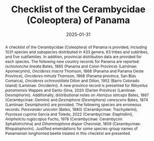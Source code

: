 ---
title: 'Checklist of the Cerambycidae (Coleoptera) of Panama'
date: '2025-01-31'
doi: ''
journal: Insecta Mundi
issue: '1100'
pagination: '1–46'
zoobank: 'urn:lsid:zoobank.org:pub:0AAB2848-1A86-492C-8433-C0A916F2BBE3'

authors:
  - first_name: 'Alfredo'
    last_name: 'Lanuza-Garay'
    affiliation: 'Museo de Invertebrados Graham Bell Fairchild, Universidad de Panamá, Manuel Espinosa Batista Avenue, Panama City, Panama'
    email: 'alfredo.lanusa@up.ac.pa'
    orcid: 'https://orcid.org/0000-0003-0480-5490'

  - first_name: 'Miguel A.'
    last_name: 'Monné'
    affiliation: 'Museu Nacional, Universidade Federal do Rio de Janeiro, Quinta da Boa Vista, 20940-040, Rio de Janeiro, RJ, Brazil'
    orcid: 'https://orcid.org/0000-0001-8825-3122'

download: 'https://drive.google.com/file/d/156HVSd9k4KKxejufaTHpgzC1rhiOdyaE/view?usp=sharing'

supplementary: ''

keywords:
  - Central America
  - Neotropical
  - taxonomy
 
categories:
  - Coleoptera
  - Cerambycidae
  
references:
  - authors: Audureau A.
    year: 2021
    title: 'Description d’un nouveau genre et de deux nouvelles espèces d’Elaphidiini Thomson, 1864 d’Amérique Centrale (Coleoptera, Cerambycidae, Cerambycinae). Revista Nicaraguense de Entomologia 248'
    pages: 3–13
    doi: 
    url: 
    access: 

  - authors: Bates HW.
    year: 1879-1885
    title: 'Insecta. Coleoptera. Longicornia. Biologia Centrali-Americana V'
    pages: 1–436
    doi: 
    url: 
    access: 

  - authors: Bezark LG.
    year: 2024
    title: 'A Photographic Catalog of the Cerambycidae of the World. New World Cerambycidae Catalog.'
    pages: 8
    doi: 
    url: http://bezbycids.com/byciddb/wdefault.asp?w=n
    access: (Last Accessed 8 Aug 2024.)

  - authors: Bezark LG, Santos-Silva A.
    year: 2023
    title: 'New species, synonymies and transfers in Neotropical Lamiinae (Coleoptera: Cerambycidae). Insecta Mundi 0993'
    pages: 1–26
    doi: 
    url: 
    access: 

  - authors: Bezark LG, Santos-Silva A, Nascimento FE.
    year: 2018
    title: 'A synopsis of the genus <i>Dorcasta </i>Pascoe, 1858 (Coleoptera, Cerambycidae, Lamiinae, Apomecynini. Zootaxa 4399(1)'
    pages: 49–68
    doi: 
    url: 
    access: 

  - authors: Bezark LG, Tyson WH.
    year: 2020
    title: 'New and interesting records for Neotropical Cerambycidae primarily from Paraguay. Les Cahiers Magellanes (NS) 37'
    pages: 3–37
    doi: 
    url: 
    access: 

  - authors: Bezark LG, Tyson WH, Schiff NM.
    year: 2013
    title: 'New species of Cerambycidae from Panama, with new distribution records (Coleoptera: Cerambycidae). Zootaxa 3068(4)'
    pages: 273–277
    doi: https://doi.org/10.11646/zootaxa.3608.4.5
    url: 
    access: 

  - authors: Blackwelder RE.
    year: 1946
    title: 'Checklist of the coleopterous insects of Mexico, Central America, the West Indies, and South America, pt. 4. Bulletin of the United States National Museum 185(4)'
    pages: i–iii, 551–763
    doi: 
    url: 
    access: 

  - authors: Botero JP.
    year: 2018
    title: 'La familia Cerambycidae (Coleoptera: Chrysomeloidea) en Colombia. p. 153–169. In: Deloya C, Gasca Alvarez HJ (eds.). Escarabajos del Neotrópico (Insecta: Coleoptera). S y G Editores; Mexico City'
    pages: 229 p
    doi: 
    url: 
    access: 

  - authors: Bouchard P, Bousquet Y, Davies AE, Alonso-Zarazaga MA, Lawrence JF, Lyal CHC, Newton AF, Reid CAM, Schmitt M, Slipinski SA, Smith ABT.
    year: 2011
    title: 'Family-group names in Coleoptera (Insecta). Zookeys 88'
    pages: 1–972
    doi: 
    url: 
    access: 

  - authors: Chemsak JA, Linsley EG.
    year: 1982
    title: 'The longhorned beetles. Checklist of the Cerambycidae and Disteniidae of North America, Central America, and the West Indies. Plexus Publ. Inc.; Medford, NJ'
    pages: 138 p
    doi: 
    url: 
    access: 

  - authors: Dillon LS.
    year: 1957
    title: 'Revision of the Neotropical Acanthocinini (Coleoptera: Cerambycidae) II. The genus <i>Lagocheirus</i>. Bulletin of the British Museum (Natural History) 6(6)'
    pages: 137–166
    doi: 
    url: 
    access: 

  - authors: Dillon LS, Dillon ES.
    year: 1952
    title: 'The tribe Onciderini. Supplementary notes. Annals of the Entomological Society of America, Columbus 45'
    pages: 59–79
    doi: 
    url: 
    access: 

  - authors: Eya BK.
    year: 2015
    title: 'Revision of the Genus <i>Crioprosopus </i>Audinet-Serville, and description of three new genera of Trachyderini (Coleoptera: Cerambycidae: Cerambycinae). Zootaxa 3914(4)'
    pages: 351–405
    doi: 
    url: 
    access: 

  - authors: Eya BK, Tyson WH.
    year: 2011
    title: 'A new species of <i>Callona </i>Waterhouse (Coleoptera: Cerambycidae) from Costa Rica and Panama. Zootaxa 2987'
    pages: 65–68
    doi: 
    url: 
    access: 

  - authors: Ferreira G, Mermudes JRM.
    year: 2024
    title: 'Two new species of <i>Dihammaphora </i>(Coleoptera, Cerambycidae, Rhopalophorini), with taxonomical and geographical notes for the genus. Neotropical Entomology 53(18)'
    pages: 1–11
    doi: 
    url: 
    access: 

  - authors: Galileo MHM, Martins UR.
    year: 1997
    title: 'Sobre o genero <i>Oedudes </i>Thomson, 1868 (Coleoptera, Cerambycidae, Lamiinae, Hemilophini). Papéis Avulsos de Zoologia 40 (8)'
    pages: 137–146
    doi: 
    url: 
    access: 

  - authors: Galileo MHM, Martins UR.
    year: 1999
    title: 'O gênero <i>Adesmus </i>(Coleoptera: Cerambycidae: Lamiinae). Iheringia (Série Zoologia) 86'
    pages: 77–116
    doi: 
    url: 
    access: 

  - authors: Galileo MHM, Martins UR.
    year: 2004
    title: 'Novos táxons em Hemilophini (Coleoptera, Cerambycidae) com única carena elitral. Iheringia (Série Zoologia) 94(4)'
    pages: 381–388
    doi: 
    url: 
    access: 

  - authors: Galileo MHM, Martins UR.
    year: 2005
    title: 'Novos táxons de Hemilophini (Coleoptera, Cerambycidae, Lamiinae) Novos táxons de Hemilophini (Coleoptera, Cerambycidae, Lamiinae) sem carenas nos élitros da Região Neotropical. Revista Brasileira de Entomologia 49(1)'
    pages: 63–68
    doi: 
    url: 
    access: 

  - authors: Galileo MHM, Santos-Silva A.
    year: 2016
    title: 'Notes on the differences between Fredlanea and Eulachnesia, and description of a new species (Coleoptera, Cerambycidae, Lamiinae, Hemilophini) Zootaxa 4097(4)'
    pages: 589–593
    doi: 
    url: 
    access: 

  - authors: Galileo MHM, Santos Silva A, Le Tirant S.
    year: 2015
    title: 'New species of Cerambycidae (Coleoptera) from South and Central America. Zookeys 530'
    pages: 101–110
    doi: 
    url: 
    access: 

  - authors: Giesbert EF.
    year: 1985
    title: 'Additional species in the genus <i>Strangalia </i>(Coleoptera: Cerambycidae) in Central America, with a revised key to males. The Pan-Pacific Entomologist 61(4)'
    pages: 273–287
    doi: 
    url: 
    access: 

  - authors: Halffter G.
    year: 1964
    title: 'La entomofauna americana, ideas acerca de su origen y distribución. Folia Entomologica Mexicana 6'
    pages: 1–108
    doi: 
    url: 
    access: 

  - authors: Heffern D, Botero JP, Santos-Silva A.
    year: 2019
    title: 'New species, new records, and new synonymy in Hemilophini (Coleoptera, Cerambycidae, Lamiinae). Zootaxa 4679 (3)'
    pages: 563–570
    doi: 
    url: 
    access: 

  - authors: Heffern D, Nascimento REL, Santos-Silva A.
    year: 2024
    title: 'Lamiinae (Coleoptera, Cerambycidae) from Panama: new species, new records, and new synonymy. Zootaxa 5448(2)'
    pages: 247–262
    doi: 
    url: 
    access: 

  - authors: Hovore FT.
    year: 1987
    title: 'A new genus and species of Cerambycidae from Costa Rica [Coleoptera]. Pan-Pacific Entomologist 63(2)'
    pages: 151–154
    doi: 
    url: 
    access: 

  - authors: Hovore FT.
    year: 1990
    title: 'Records and descriptions of Costa Rican Cerambycidae, part 1: the Turrialba Valley. Insecta Mundi 3(4)'
    pages: 249–260
    doi: 
    url: 
    access: 

  - authors: Lagos M, Barrios H.
    year: 2014
    title: 'Listado sinoptico de especies de Cerambycidae (Coleoptera) capturados en trampas malaise en la Isla de Barro Colorado, Panama. Scientia 24(1)'
    pages: 7–28
    doi: 
    url: 
    access: 

  - authors: Lameere AAL.
    year: 1919
    title: 'Famille Cerambycidae: subfam. Prioninae. Coleoptera. Genera Insectorum 172. L. Desmet-Verteneuil; Brussels, Belgium'
    pages: 189 p. + pls. 1–8
    doi: 
    url: 
    access: 

  - authors: Lanuza-Garay A.
    year: 2022
    title: 'A new species of <i>Confluentia </i>Santos-Silva, Galileo and McClarin (Cerambycidae: Lamiinae: Colobotheini) from Panamá. Faunitaxys 10(36)'
    pages: 1–3
    doi: 
    url: 
    access: 

  - authors: Lanuza-Garay A.
    year: 2023
    title: 'A new genus, new species and new country records of longhorned beetles (Cerambycidae, Lamiinae) from Panama. Faunitaxys 11(25)'
    pages: 1–5
    doi: 
    url: 
    access: 

  - authors: Lanuza-Garay A, Rivera M.
    year: 2023
    title: 'Description of a new species of <i>Sternacutus</i>, notes on <i>Pseudosparna iolandae </i>and <i>Trichotithonus curvatus</i>, new records and host plants in Acanthocinini (Coleoptera, Cerambycidae, Lamiinae) from Panama. Faunitaxys 11(67)'
    pages: 1–6
    doi: 
    url: 
    access: 

  - authors: Lanuza-Garay A, Rivera M.
    year: 2024
    title: 'Description of four new species of Lamiinae (Coleoptera: Cerambycidae) from Panama. Zootaxa 5492(3)'
    pages: 440–448
    doi: 
    url: 
    access: 

  - authors: Lanuza-Garay A, Santos Murgas A.
    year: 2018
    title: 'Escarabajos longicornios (Coleoptera: Cerambycidae y Disteniidae) del Parque Nacional Darién, Panamá. Insecta Mundi 0633'
    pages: 1–11
    doi: 
    url: 
    access: 

  - authors: Lin M, Löbl I.
    year: 2022
    title: 'On some grammatical errors in the nomenclature of longhorn beetles and on nomenclatural anarchy in the Catalogue of Life (Insecta, Coleoptera, Cerambycidae). Bionomina 26'
    pages: 34–44
    doi: 
    url: 
    access: 

  - authors: Lingafelter SW, Morris RF, Skillman FW, Santos-Silva A.
    year: 2021
    title: 'A new genus <i>Cicatrisphaerion</i>, new species, new records, and redescriptions of Neotropical Cerambycidae (Coleoptera). Insecta Mundi 0865'
    pages: 1–20
    doi: 
    url: 
    access: 

  - authors: Martins UR.
    year: 2009
    title: 'Cerambycidae sul-americanos (Coleoptera). Taxonomia Volume 10. Subfamília Cerambycinae. Tribo Ibidionini Subtribo Compsina, tribo Eligmodermini, Ideratini, Callichromatini. Sociedade Brasileira de Entomologia; São Paulo'
    pages:  373 p
    doi: 
    url: 
    access: 

  - authors: Martins UR, Galileo MHM.
    year: 1993
    title: 'Descrição de novos táxons com antenas de doze artículos, transferência de espécies de <i>Adesmus </i>Lepeletier and A.-Serville, 1825 e sinônimos (Coleoptera, Cerambycidae, Lamiinae, Hemilophini). Iheringia (Série Zoologia) 74'
    pages: 109–116
    doi: 
    url: 
    access: 

  - authors: Martins UR, Galileo MHM.
    year: 2007
    title: 'Novos táxons em Hemilophini (Coleoptera, Cerambycidae, Lamiinae). Revista Brasileira de Zoologia 24(4)'
    pages: 1145–1149
    doi: 
    url: 
    access: 

  - authors: Martins UR, Galileo MHM.
    year: 2014
    title: 'Hemilophini Thomson, 1868. Parte I. In: Martins UR (org.). Cerambycidae Sul-Americanos (Coleoptera). Taxonomia. Volume 13. Sociedade Brasileira de Entomologia; Curitiba, Brazil'
    pages: 232 p
    doi: 
    url: 
    access: 

  - authors: Monné MÁ.
    year: 2024a
    title: 'Catalogue of the Cerambycidae (Coleoptera) of the Neotropical Region. Part I. Subfamily Cerambycinae.'
    pages: 
    doi: 
    url: https://cerambycids.com/catalog/Monne_Jun2024_NeotropicalCat_part_I.pdf
    access: (Last accessed 24 June 2024.)

  - authors: Monné MÁ.
    year: 2024b
    title: 'Catalogue of the Cerambycidae (Coleoptera) of the Neotropical Region. Part II. Subfamily Lamiinae.'
    pages: 
    doi: 
    url: https://cerambycids.com/catalog/Monne_Jun2024_NeotropicalCat_part_II.pdf
    access: (Last accessed 24 June 2024.)

  - authors: Monné MÁ.
    year: 2024c
    title: 'Catalogue of the Cerambycidae (Coleoptera) of the Neotropical Region. Part III. Subfamilies Lepturinae, Necydalinae, Parandrinae, Prioninae, Spondylidinae, Anoplodermatinae and Families Oxypeltidae, Vesperidae and Disteniidae.'
    pages: 
    doi: 
    url: https://cerambycids.com/catalog/Monne_Jun2024_NeotropicalCat_part_III.pdf
    access: (Last accessed 24 June 2024.)

  - authors: Monné MÁ, Giesbert EF.
    year: 1994
    title: 'Checklist of the Cerambycidae and Disteniidae (Coleoptera) of the Western Hemisphere. Wolfsgarden Books; Burbank, CA'
    pages: 232 p
    doi: 
    url: 
    access: 

  - authors: Monné MÁ, Monné ML.
    year: 2018
    title: 'Nomenclatural and distributional notes on Neotropical Cerambycidae (Coleoptera). Zootaxa 4379(2)'
    pages: 287–294
    doi: 
    url: 
    access: 

  - authors: Napp DS, Martins UR.
    year: 2009
    title: 'Tribo Callichromatini. p. 223–352. In: Martins UR (org.). Cerambycidae sul-americanos (Coleoptera). Taxonomia. Volume 10. Sociedade Brasileira de Entomologia; Curitiba, Brazil'
    pages: 373 p
    doi: 
    url: 
    access: 

  - authors: Nearns EH, Swift IP.
    year: 2011
    title: 'New taxa and combinations in Onciderini Thomson, 1860 (Coleoptera: Cerambycidae: Lamiinae). Insecta Mundi 0192'
    pages: 1–27
    doi: 
    url: 
    access: 

  - authors: Nearns EH, Swift IP, Santos-Silva A.
    year: 2023
    title: 'Three new species of longhorned beetles (Coleoptera: Cerambycidae) with notes on additional taxa. Zootaxa 5228(2)'
    pages: 137–156
    doi: https://doi.org/10.11646/zootaxa.5228.2.3
    url: 
    access: 

  - authors: Nearns EH, Tavakilian G.
    year: 2015
    title: 'Seven new species of <i>Oncideres </i>Lacordaire, 1830 (Coleoptera: Cerambycidae: Lamiinae: Onciderini) from South America, with notes on additional taxa. Arquivos de Zoologia 46(7)'
    pages: 87–113
    doi: 
    url: 
    access: 

  - authors: Ortiz OO, Flores R, McPherson G, Carrión JF, Campos-Pineda E, Baldini RM.
    year: 2019
    title: 'Additions to the flora of Panama, with comments on plant collections and information gaps. Check List 15(4)'
    pages: 601–627
    doi: https://doi.org/10.15560/15.4.601
    url: 
    access: 

  - authors: Santos-Silva A.
    year: 2022
    title: 'New species, new records, synonymy, and notes in <i>Eupogonius </i>LeConte (Coleoptera, Cerambycidae, Lamiinae, Desmiphorini). Papéis Avulsos de Zoologia, São Paulo 62(e202262027)'
    pages: 1–12
    doi: 
    url: 
    access: 

  - authors: Santos-Silva A, Bezark LG, Galileo MHM, Lin L.
    year: 2016
    title: 'Descriptions, transference and new records of Lamiinae from Central and South America (Coleoptera, Cerambycidae). Zootaxa 4170(1)'
    pages: 159–168
    doi: 
    url: 
    access: 

  - authors: Santos-Silva A, Botero JP.
    year: 2024
    title: 'The unbelievable fauna of American Lamiinae (Coleoptera: Cerambycidae): description of two new species, transference, and notes in Acanthocinini, and a new record in Calliini. Insecta Mundi 1028'
    pages: 1–17
    doi: 
    url: 
    access: 

  - authors: Santos-Silva A, Galileo MHM.
    year: 2010
    title: 'A new genus of Macrotomini (Coleoptera, Cerambycidae, Prioninae). ZooKeys 35'
    pages: 65–75
    doi: https://doi.org/10.3897/zookeys.35.312
    url: 
    access: 

  - authors: Santos-Silva A, Galileo MHM.
    year: 2016
    title: 'Description of a new species of <i>Adetus </i>and of the female of <i>Wappesoeme camiri</i>, new records and updates to type depository for three species of <i>Amphicnaeia </i>Bates (Coleoptera, Cerambycidae). Revista Brasileira de Entomologia 60'
    pages: 297–301
    doi: 
    url: 
    access: 

  - authors: Santos-Silva A, Lezama H.
    year: 2010
    title: 'Contribuição para o conhecimento dos Parandrini da Costa Rica e do Panamá (Coleoptera, Cerambycidae, Parandrinae). Revista Brasileira de Entomologia 54(3)'
    pages: 399–405
    doi: 
    url: 
    access: 

  - authors: Santos-Silva A, Schmid H.
    year: 2021
    title: 'Revalidation, synonymies, and notes in American Callichromatini (Coleoptera, Cerambycidae, Cerambycinae). Zootaxa 5071(4)'
    pages: 579–586
    doi: 
    url: 
    access: 

  - authors: Santos-Silva A, Thomas MC, Wappes JE.
    year: 2011
    title: 'A new genus of Prioninae (Coleoptera, Cerambycidae. Insecta Mundi 0175'
    pages: 1–8
    doi: 
    url: 
    access: 

  - authors: Santos-Silva A, Wappes JE, Galileo MHM.
    year: 2018
    title: 'Descriptions and synonymies in American Desmiphorini (Coleoptera, Cerambycidae, Lamiinae). Zootaxa 4375(4)'
    pages: 451–501
    doi: 
    url: 
    access: 

  - authors: Swift IP, Bezark LG, Nearns EH, Solís A, Hovore FT.
    year: 2010
    title: 'Checklist of the Cerambycidae (Coleoptera) of Costa Rica. Insecta Mundi 0131'
    pages: 1–68
    doi: 
    url: 
    access: 

  - authors: Tavakilian G, Chevillotte H.
    year: 2018
    title: 'Titan: base de données internationales sur les Cerambycidae ou Longicornes.'
    pages: 
    doi: 
    url: http://titan.gbif.fr/index.html
    access: (Last accessed 8 Aug 2024.)

  - authors: Wappes JE, Santos-Silva A.
    year: 2020
    title: 'Taxonomic contributions to Neotropical Lamiinae (Coleoptera: Cerambycidae) including a new genus, five new species and a new synonym. Insecta Mundi 0769'
    pages: 1–22
    doi: 
    url: 
    access: 

abstract: 'A checklist of the Cerambycidae (Coleoptera) of Panama is provided, including 1031 species and subspecies distributed in 433 genera, 63 tribes and subtribes, and five subfamilies. In addition, provincial distribution data are provided for each species. The following new country records for Panama are reported: <i>Ischioloncha lineata </i>Bates, 1885 (Panama and Colon Province) (Lamiinae: Apomecynini), <i>Oncideres macra </i>Thomson, 1868 (Panama and Panama Oeste Province), <i>Oncideres minuta </i>Thomson, 1868 (Panama province, San Blas Comarca), <i>Oncideres ochreostillata </i>Dillon and Dillon, 1952 (Barro Colorado Island) (Lamiinae: Onciderini). A new province record is presented for <i>Rileyellus panamensis </i>Wappes and Santo-Silva, 2020 (Darien Province) (Lamiinae: Desmiphorini). Additionally, distributional notes on <i>Atenizus laticeps </i>Bates, 1867 (Cerambycinae: Oemiini) and <i>Desmiphora (Desmiphora) canescens </i>Bates, 1874 (Lamiinae: Desmiphorini) are provided. The following species are erroneous records: <i>Parevander unicolor </i>(Bates, 1880) (Cerambycinae: Trachyderini), <i>Psyrassa cuprina </i>Garcia and Toledo, 2022 (Cerambycinae: Elaphidiini), <i>Amphelictu rugiscapus </i>Fuchs, 1976 (Cerambycinae: Cerambycini: Sphallotrichina) and <i>Dihammaphora dispar </i>Chevrolat, 1859 (Cerambycinae: Rhopalophorini). Justified emendations for some species-group names of Panamanian longhorned beetle treated in this checklist are presented.'

resumen: 'Se presenta una lista de los Cerambycidae (Coleoptera) de Panamá, la cual incluye 1031 especies y subespecies en 433 géneros, 63 tribus y subtribus, y cinco subfamilias. Adicionalmente, para cada especie se incluyen datos sobre su presencia en las diferentes provincias. Se registran los siguientes nuevos reportes para Panamá: <i>Ischioloncha lineata </i>Bates, 1885 (provincias de Panamá y Colón) (Lamiinae: Apomecynini), <i>Oncideres macra </i>Thomson, 1868 (provincias de Panamá y Panamá Oeste), <i>Oncideres minuta </i>Thomson, 1868 (provincia de Panamá, Comarca de San Blas) <i>Oncideres ochreostillata </i>Dillon y Dillon, 1952 (Isla de Barro Colorado) (Lamiinae: Onciderini). Se registra un nuevo reporte provincial para <i>Rileyellus panamensis </i>Wappes and Santo-Silva, 2020 (provincia de Darién) (Lamiinae: Desmiphorini). Adicionalmente, se presentan algunas notas de distribución para <i>Atenizus laticeps </i>Bates, 1867 (Cerambycinae: Oemiini) y <i>Desmiphora (Desmiphora) canescens </i>Bates, 1874 (Lamiinae: Desmiphorini). Las siguientes especies constituyen registros erróneos: <i>Parevander unicolor </i>(Bates, 1880) (Cerambycinae: Trachyderini), <i>Psyrassa cuprina </i>Garcia y Toledo, 2022 (Cerambycinae: Elaphidiini), <i>Amphelictus rugiscapus </i>Fuchs, 1976 (Cerambycinae: Cerambycini: Sphallotrichina) y <i>Dihammaphora dispar </i>Chevrolat, 1859 (Cerambycinae: Rhopalophorini). Se presentan enmiendas justificadas para algunos nombres a nivel de especie de escarabajos longicornios de Panamá tratados en esta lista.'
---